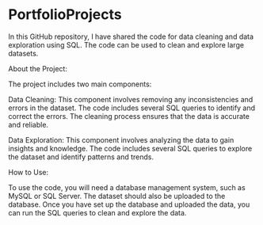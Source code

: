 # PortfolioProjects

In this GitHub repository, I have shared the code for data cleaning and data exploration using SQL. The code can be used to clean and explore large datasets.

About the Project:

The project includes two main components:

Data Cleaning: This component involves removing any inconsistencies and errors in the dataset. 
The code includes several SQL queries to identify and correct the errors. The cleaning process ensures that the data is accurate and reliable.

Data Exploration: This component involves analyzing the data to gain insights and knowledge. 
The code includes several SQL queries to explore the dataset and identify patterns and trends.

How to Use:

To use the code, you will need a database management system, such as MySQL or SQL Server. 
The dataset should also be uploaded to the database. Once you have set up the database 
and uploaded the data, you can run the SQL queries to clean and explore the data.
